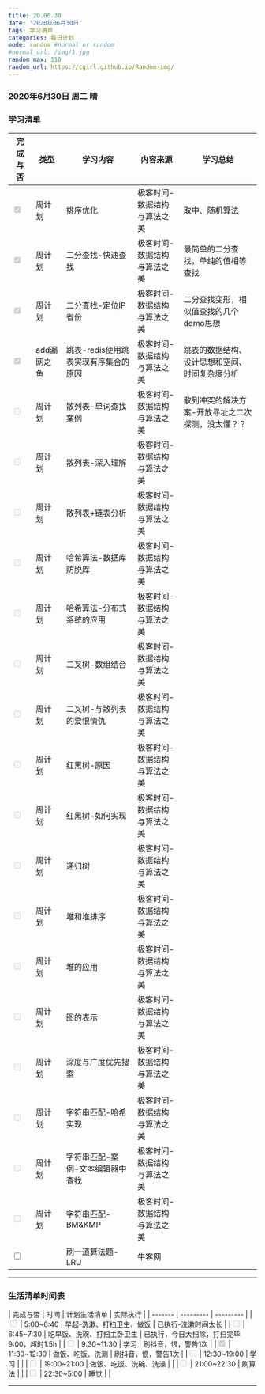 ```yaml
---
title: 20.06.30  
date: '2020年06月30日'  
tags: 学习清单
categories: 每日计划
mode: random #normal or random
#normal_url: /img/1.jpg
random_max: 110
random_url: https://cgirl.github.io/Random-img/
---
```


### 2020年6月30日 周二 晴

### 学习清单

| 完成与否 | 类型 | 学习内容 | 内容来源 | 学习总结 |
| ------- |  --------- |--------- | --------- | ----------- |
|<input type="checkbox" disabled="disabled" checked="checked"> | 周计划 | 排序优化 | 极客时间-数据结构与算法之美 | 取中、随机算法 |
|<input type="checkbox" disabled="disabled" checked="checked"> | 周计划 | 二分查找-快速查找 | 极客时间-数据结构与算法之美 | 最简单的二分查找，单纯的值相等查找 |
|<input type="checkbox" disabled="disabled" checked="checked"> | 周计划 | 二分查找-定位IP省份 | 极客时间-数据结构与算法之美 | 二分查找变形，相似值查找的几个demo思想 |
|<input type="checkbox" disabled="disabled" checked="checked"> | add漏网之鱼 | 跳表-redis使用跳表实现有序集合的原因 | 极客时间-数据结构与算法之美 | 跳表的数据结构、设计思想和空间、时间复杂度分析 |
|<input type="checkbox" disabled="disabled"> | 周计划 | 散列表-单词查找案例 | 极客时间-数据结构与算法之美 | 散列冲突的解决方案-开放寻址之二次探测，没太懂？？ |
|<input type="checkbox" disabled="disabled"> | 周计划 | 散列表-深入理解 | 极客时间-数据结构与算法之美 |  |
|<input type="checkbox" disabled="disabled"> | 周计划 | 散列表+链表分析 | 极客时间-数据结构与算法之美 |  |
|<input type="checkbox" disabled="disabled"> | 周计划 | 哈希算法-数据库防脱库 | 极客时间-数据结构与算法之美 | |
|<input type="checkbox" disabled="disabled"> | 周计划 | 哈希算法-分布式系统的应用 | 极客时间-数据结构与算法之美 | |
|<input type="checkbox" disabled="disabled"> | 周计划 | 二叉树-数组结合 | 极客时间-数据结构与算法之美 | |
|<input type="checkbox" disabled="disa bled"> | 周计划 | 二叉树-与散列表的爱恨情仇 | 极客时间-数据结构与算法之美 | |
|<input type="checkbox" disabled="disabled"> | 周计划 | 红黑树-原因 | 极客时间-数据结构与算法之美 | |
|<input type="checkbox" disabled="disabled"> | 周计划 | 红黑树-如何实现 | 极客时间-数据结构与算法之美 | |
|<input type="checkbox" disabled="disabled"> | 周计划 | 递归树 | 极客时间-数据结构与算法之美 | |
|<input type="checkbox" disabled="disabled"> | 周计划 | 堆和堆排序 | 极客时间-数据结构与算法之美 | |
|<input type="checkbox" disabled="disabled"> | 周计划 | 堆的应用 | 极客时间-数据结构与算法之美 | |
|<input type="checkbox" disabled="disabled>"> | 周计划 | 图的表示 | 极客时间-数据结构与算法之美 | |
|<input type="checkbox" disabled="disabled"> | 周计划 | 深度与广度优先搜索 | 极客时间-数据结构与算法之美 | |
|<input type="checkbox" disabled="disabled"> | 周计划 | 字符串匹配-哈希实现 | 极客时间-数据结构与算法之美 | |
|<input type="checkbox" disabled="disabled"> | 周计划 | 字符串匹配-案例-文本编辑器中查找 | 极客时间-数据结构与算法之美 | |
|<input type="checkbox" disabled="disabled"> | 周计划 | 字符串匹配-BM&KMP | 极客时间-数据结构与算法之美 | |
|<input type="checkbox"> | | 刷一道算法题-LRU | 牛客网 | |

-----

### 生活清单时间表
| 完成与否 | 时间 | 计划生活清单 | 实际执行 |
| ------- | --------- | --------- |
|<input type="checkbox" disabled="disabled"> | 5:00~6:40 | 早起-洗漱、打扫卫生、做饭 | 已执行-洗漱时间太长 |
|<input type="checkbox" disabled="disabled"> | 6:45~7:30 | 吃早饭、洗碗、打扫主卧卫生 | 已执行，今日大扫除，打扫完毕9:00，超时1.5h |
|<input type="checkbox" disabled="disabled"> | 9:30~11:30 | 学习 | 刷抖音，恨，警告1次 |
|<input type="checkbox" disabled="disabled" checked="true"> | 11:30~12:30 | 做饭、吃饭、洗涮 | 刷抖音，恨，警告1次 |
|<input type="checkbox" disabled="disabled"> | 12:30~19:00 | 学习 |  |
|<input type="checkbox" disabled="disabled"> | 19:00~21:00 | 做饭、吃饭、洗碗、洗澡 |  |
|<input type="checkbox" disabled="disabled"> | 21:00~22:30 | 刷算法 |  |
|<input type="checkbox" disabled="disabled"> | 22:30~5:00 | 睡觉 |  |

-----
